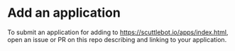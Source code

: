 # Add an application

To submit an application for adding to https://scuttlebot.io/apps/index.html, open an issue or PR on this repo describing and linking to your application.